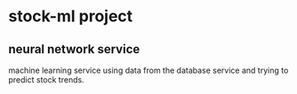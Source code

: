 # stock-ml project  

## neural network service  

machine learning service using data from the database service and trying to predict stock trends.  
